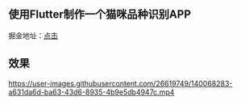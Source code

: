 ## 使用Flutter制作一个猫咪品种识别APP
掘金地址：[点击](https://juejin.cn/post/7026331850805084197)
## 效果
https://user-images.githubusercontent.com/26619749/140068283-a631da6d-ba63-43d6-8935-4b9e5db4947c.mp4

